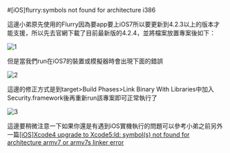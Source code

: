 #[iOS]flurry:symbols not found for architecture i386

這邊小弟原先使用的Flurry因為要app要上iOS7所以要更新到4.2.3以上的版本才能支援，所以先去官網下載了目前最新版的4.2.4，並將檔案放置專案後如下：

![1](https://dl.dropboxusercontent.com/u/20925528/%E6%8A%80%E8%A1%93blog/blogs/20131011/1.png)

但是當我們run在iOS7的裝置或模擬器時會出現下面的錯誤

![2](https://dl.dropboxusercontent.com/u/20925528/%E6%8A%80%E8%A1%93blog/blogs/20131011/2.png)

這邊的修正方式是到target>Build Phases>Link Binary With Libraries中加入Security.framework後再重新run該專案即可正常執行了

![3](https://dl.dropboxusercontent.com/u/20925528/%E6%8A%80%E8%A1%93blog/blogs/20131011/3.jpg)

這邊要稍微注意一下如果你還是有遇到iOS實機執行的問題可以參考小弟之前另外一篇[[iOS]Xcode4 upgrade to Xcode5:ld: symbol(s) not found for architecture armv7 or armv7s linker error](http://www.dotblogs.com.tw/blackie1019/archive/2013/10/07/123346.aspx)


